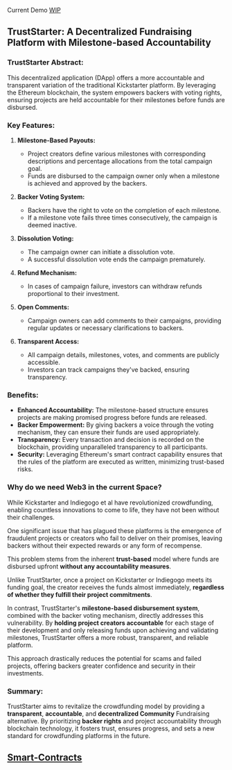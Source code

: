 Current Demo [WIP](https://trust-starter.vercel.app/)

## TrustStarter: A Decentralized Fundraising Platform with Milestone-based Accountability

### TrustStarter Abstract:
This decentralized application (DApp) offers a more accountable and transparent variation of the traditional Kickstarter platform. By leveraging the Ethereum blockchain, the system empowers backers with voting rights, ensuring projects are held accountable for their milestones before funds are disbursed.

### Key Features:
1. **Milestone-Based Payouts:**
   - Project creators define various milestones with corresponding descriptions and percentage allocations from the total campaign goal.
   - Funds are disbursed to the campaign owner only when a milestone is achieved and approved by the backers.
   
2. **Backer Voting System:**
   - Backers have the right to vote on the completion of each milestone.
   - If a milestone vote fails three times consecutively, the campaign is deemed inactive.

3. **Dissolution Voting:**
   - The campaign owner can initiate a dissolution vote.
   - A successful dissolution vote ends the campaign prematurely.

4. **Refund Mechanism:**
   - In cases of campaign failure, investors can withdraw refunds proportional to their investment.

5. **Open Comments:**
   - Campaign owners can add comments to their campaigns, providing regular updates or necessary clarifications to backers.

6. **Transparent Access:**
   - All campaign details, milestones, votes, and comments are publicly accessible.
   - Investors can track campaigns they've backed, ensuring transparency.

### Benefits:
- **Enhanced Accountability:** The milestone-based structure ensures projects are making promised progress before funds are released.
- **Backer Empowerment:** By giving backers a voice through the voting mechanism, they can ensure their funds are used appropriately.
- **Transparency:** Every transaction and decision is recorded on the blockchain, providing unparalleled transparency to all participants.
- **Security:** Leveraging Ethereum's smart contract capability ensures that the rules of the platform are executed as written, minimizing trust-based risks.

### Why do we need Web3 in the current Space?
While Kickstarter and Indiegogo et al have revolutionized crowdfunding, enabling countless innovations to come to life, they have not been without their challenges. 

One significant issue that has plagued these platforms is the emergence of fraudulent projects or creators who fail to deliver on their promises, leaving backers without their expected rewards or any form of recompense. 

This problem stems from the inherent **trust-based** model where funds are disbursed upfront **without any accountability measures**. 

Unlike TrustStarter, once a project on Kickstarter or Indiegogo meets its funding goal, the creator receives the funds almost immediately, **regardless of whether they fulfill their project commitments**. 

In contrast, TrustStarter's **milestone-based disbursement system**, combined with the backer voting mechanism, directly addresses this vulnerability. By **holding project creators accountable** for each stage of their development and only releasing funds upon achieving and validating milestones, TrustStarter offers a more robust, transparent, and reliable platform. 

This approach drastically reduces the potential for scams and failed projects, offering backers greater confidence and security in their investments.

### Summary:
TrustStarter aims to revitalize the crowdfunding model by providing a **transparent**, **accountable**, and **decentralized Community** Fundraising alternative. By prioritizing **backer rights** and project accountability through blockchain technology, it fosters trust, ensures progress, and sets a new standard for crowdfunding platforms in the future.


## [Smart-Contracts](https://github.com/Ender13120/decentralised_kickstarter_contracts)
